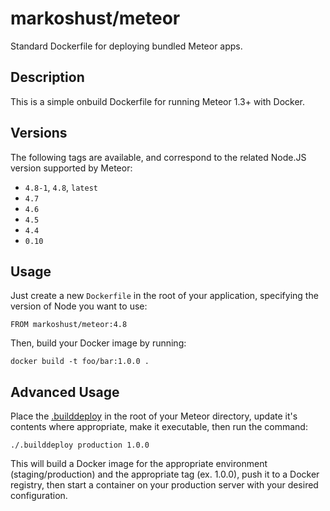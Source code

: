 # markoshust/meteor

Standard Dockerfile for deploying bundled Meteor apps.

## Description

This is a simple onbuild Dockerfile for running Meteor 1.3+ with Docker.

## Versions

The following tags are available, and correspond to the related Node.JS version supported by Meteor:

- `4.8-1`, `4.8`, `latest`
- `4.7`
- `4.6`
- `4.5`
- `4.4`
- `0.10`

## Usage

Just create a new `Dockerfile` in the root of your application, specifying the version of Node you want to use:

```
FROM markoshust/meteor:4.8
```

Then, build your Docker image by running:

```
docker build -t foo/bar:1.0.0 .
```

## Advanced Usage

Place the [.builddeploy](https://github.com/markoshust/docker-meteor/blob/master/.builddeploy) in the root of your Meteor directory, update it's contents where appropriate, make it executable, then run the command:

```
./.builddeploy production 1.0.0
```

This will build a Docker image for the appropriate environment (staging/production) and the appropriate tag (ex. 1.0.0), push it to a Docker registry, then start a container on your production server with your desired configuration.
